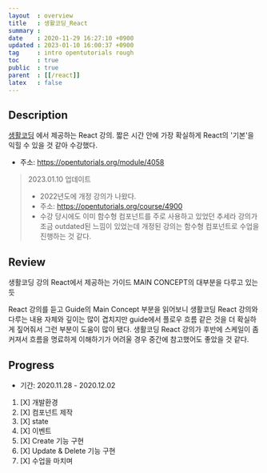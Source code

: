 ```yaml
---
layout  : overview
title   : 생활코딩_React
summary : 
date    : 2020-11-29 16:27:10 +0900
updated : 2023-01-10 16:00:37 +0900
tag     : intro opentutorials rough
toc     : true
public  : true
parent  : [[/react]]
latex   : false
---
```


## Description

[생활코딩](https://opentutorials.org/course/1) 에서 제공하는 React 강의. 짧은 시간 안에 가장 확실하게 React의 '기본'을 익힐 수 있을 것 같아 수강했다.

* 주소: https://opentutorials.org/module/4058

> 2023.01.10 업데이트
>
> * 2022년도에 개정 강의가 나왔다.
> * 주소: https://opentutorials.org/course/4900
> * 수강 당시에도 이미 함수형 컴포넌트를 주로 사용하고 있었던 추세라 강의가 조금 outdated된 느낌이 있었는데 개정된 강의는 함수형 컴포넌트로 수업을 진행하는 것 같다.

## Review

생활코딩 강의 React에서 제공하는 가이드 MAIN CONCEPT의 대부분을 다루고 있는듯

React 강의를 듣고 Guide의 Main Concept 부분을 읽어보니 생활코딩 React 강의와 다루는 내용 자체와 깊이는 많이 겹치지만 guide에서 플로우 흐름 같은 것을 더 확실하게 짚어줘서 그런 부분이 도움이 많이 됐다. 생활코딩 React 강의가 후반에 스케일이 좀 커져서 흐름을 명료하게 이해하기가 어려울 경우 중간에 참고했어도 좋았을 것 같다.

## Progress

* 기간: 2020.11.28 - 2020.12.02

1. [X] 개발환경
1. [X] 컴포넌트 제작
1. [X] state
1. [X] 이벤트
1. [X] Create 기능 구현
1. [X] Update & Delete 기능 구현
1. [X] 수업을 마치며
